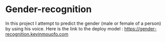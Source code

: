 # Gender-recognition

In this project I attempt to predict the gender (male or female of a person) by using his voice. 
Here is the link to the deploy model : https://gender-recognition.kevinmouofo.com
